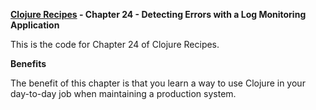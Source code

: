 **[Clojure Recipes](https://github.com/juliangamble/clojure-recipes) - Chapter 24 - Detecting Errors with a Log Monitoring Application**

This is the code for Chapter 24 of Clojure Recipes. 

**Benefits**

The benefit of this chapter is that you learn a way to use Clojure in your day-to-day job when maintaining a production system.



